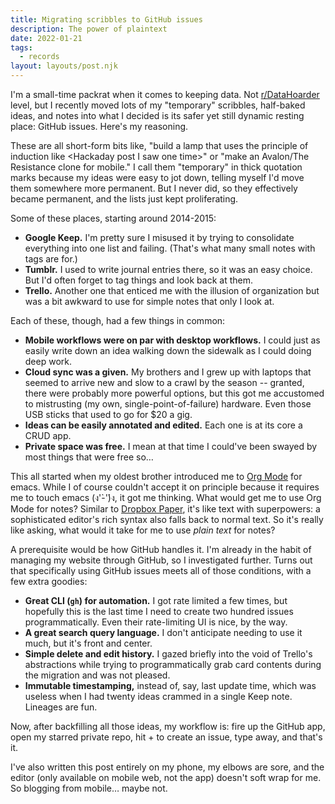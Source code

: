 ```yaml
---
title: Migrating scribbles to GitHub issues
description: The power of plaintext
date: 2022-01-21
tags:
  - records
layout: layouts/post.njk
---
```


I'm a small-time packrat when it comes to keeping data. Not [r/DataHoarder](https://reddit.com/r/datahoarder) level, but I recently moved lots of my "temporary" scribbles, half-baked ideas, and notes into what I decided is its safer yet still dynamic resting place: GitHub issues. Here's my reasoning.

These are all short-form bits like, "build a lamp that uses the principle of induction like \<Hackaday post I saw one time\>" or "make an Avalon/The Resistance clone for mobile." I call them "temporary" in thick quotation marks because my ideas were easy to jot down, telling myself I'd move them somewhere more permanent. But I never did, so they effectively became permanent, and the lists just kept proliferating.

Some of these places, starting around 2014-2015:
* **Google Keep.** I'm pretty sure I misused it by trying to consolidate everything into one list and failing. (That's what many small notes with tags are for.)
* **Tumblr.** I used to write journal entries there, so it was an easy choice. But I'd often forget to tag things and look back at them.
* **Trello.** Another one that enticed me with the illusion of organization but was a bit awkward to use for simple notes that only I look at.

Each of these, though, had a few things in common:
* **Mobile workflows were on par with desktop workflows.** I could just as easily write down an idea walking down the sidewalk as I could doing deep work.
* **Cloud sync was a given.** My brothers and I grew up with laptops that seemed to arrive new and slow to a crawl by the season -- granted, there were probably more powerful options, but this got me accustomed to mistrusting (my own, single-point-of-failure) hardware. Even those USB sticks that used to go for $20 a gig.
* **Ideas can be easily annotated and edited.** Each one is at its core a CRUD app.
* **Private space was free.** I mean at that time I could've been swayed by most things that were free so…

This all started when my oldest brother introduced me to [Org Mode](https://orgmode.org) for emacs. While I of course couldn't accept it on principle because it requires me to touch emacs (ง'̀-'́)ง, it got me thinking. What would get me to use Org Mode for notes? Similar to [Dropbox Paper](https://dropbox.com/paper), it's like text with superpowers: a sophisticated editor's rich syntax also falls back to normal text. So it's really like asking, what would it take for me to use *plain text* for notes?

A prerequisite would be how GitHub handles it. I'm already in the habit of managing my website through GitHub, so I investigated further. Turns out that specifically using GitHub issues meets all of those conditions, with a few extra goodies:
* **Great CLI (`gh`) for automation.** I got rate limited a few times, but hopefully this is the last time I need to create two hundred issues programmatically. Even their rate-limiting UI is nice, by the way.
* **A great search query language.** I don't anticipate needing to use it much, but it's front and center.
* **Simple delete and edit history.** I gazed briefly into the void of Trello's abstractions while trying to programmatically grab card contents during the migration and was not pleased.
* **Immutable timestamping,** instead of, say, last update time, which was useless when I had twenty ideas crammed in a single Keep note. Lineages are fun.

Now, after backfilling all those ideas, my workflow is: fire up the GitHub app, open my starred private repo, hit + to create an issue, type away, and that's it.

I've also written this post entirely on my phone, my elbows are sore, and the editor (only available on mobile web, not the app) doesn't soft wrap for me. So blogging from mobile… maybe not.
